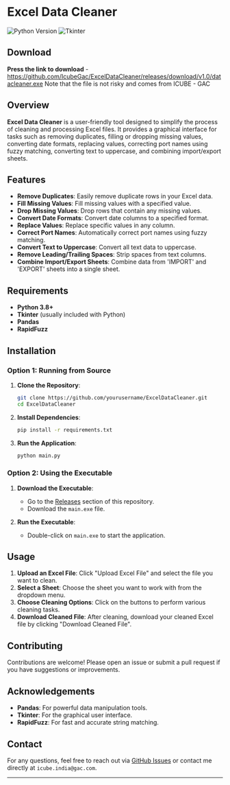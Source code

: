 # Excel Data Cleaner

![Python Version](https://img.shields.io/badge/python-3.8%2B-blue)
![Tkinter](https://img.shields.io/badge/tkinter-8.6-blue)

## Download 

**Press the link to download** - https://github.com/IcubeGac/ExcelDataCleaner/releases/download/v1.0/datacleaner.exe
Note that the file is not risky and comes from ICUBE - GAC

## Overview

**Excel Data Cleaner** is a user-friendly tool designed to simplify the process of cleaning and processing Excel files. It provides a graphical interface for tasks such as removing duplicates, filling or dropping missing values, converting date formats, replacing values, correcting port names using fuzzy matching, converting text to uppercase, and combining import/export sheets.

## Features

- **Remove Duplicates**: Easily remove duplicate rows in your Excel data.
- **Fill Missing Values**: Fill missing values with a specified value.
- **Drop Missing Values**: Drop rows that contain any missing values.
- **Convert Date Formats**: Convert date columns to a specified format.
- **Replace Values**: Replace specific values in any column.
- **Correct Port Names**: Automatically correct port names using fuzzy matching.
- **Convert Text to Uppercase**: Convert all text data to uppercase.
- **Remove Leading/Trailing Spaces**: Strip spaces from text columns.
- **Combine Import/Export Sheets**: Combine data from 'IMPORT' and 'EXPORT' sheets into a single sheet.

## Requirements

- **Python 3.8+**
- **Tkinter** (usually included with Python)
- **Pandas**
- **RapidFuzz**

## Installation

### Option 1: Running from Source

1. **Clone the Repository**:
   ```bash
   git clone https://github.com/yourusername/ExcelDataCleaner.git
   cd ExcelDataCleaner
   ```

2. **Install Dependencies**:
   ```bash
   pip install -r requirements.txt
   ```

3. **Run the Application**:
   ```bash
   python main.py
   ```

### Option 2: Using the Executable

1. **Download the Executable**:
   - Go to the [Releases](https://github.com/yourusername/ExcelDataCleaner/releases) section of this repository.
   - Download the `main.exe` file.

2. **Run the Executable**:
   - Double-click on `main.exe` to start the application.

## Usage

1. **Upload an Excel File**: Click "Upload Excel File" and select the file you want to clean.
2. **Select a Sheet**: Choose the sheet you want to work with from the dropdown menu.
3. **Choose Cleaning Options**: Click on the buttons to perform various cleaning tasks.
4. **Download Cleaned File**: After cleaning, download your cleaned Excel file by clicking "Download Cleaned File".

## Contributing

Contributions are welcome! Please open an issue or submit a pull request if you have suggestions or improvements.

## Acknowledgements

- **Pandas**: For powerful data manipulation tools.
- **Tkinter**: For the graphical user interface.
- **RapidFuzz**: For fast and accurate string matching.

## Contact

For any questions, feel free to reach out via [GitHub Issues](https://github.com/yourusername/ExcelDataCleaner/issues) or contact me directly at `icube.india@gac.com`.

---
